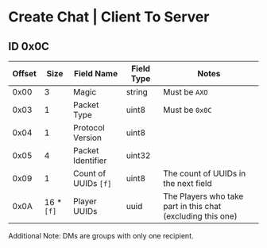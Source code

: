 # Create Chat | Client To Server

## ID 0x0C

<table>
    <thead>
        <tr>
            <th>Offset</th>
            <th>Size</th>
            <th>Field Name</th>
            <th>Field Type</th>
            <th>Notes</th>
        </tr>
    </thead>
    <tbody>
    <tr>
        <td>0x00</td>
        <td>3</td>
        <td>Magic</td>
        <td>string</td>
        <td>Must be <code>AXO</code></td>
    </tr>
        <tr>
        <td>0x03</td>
        <td>1</td>
        <td>Packet Type</td>
        <td>uint8</td>
        <td>Must be <code>0x0C</code></td>
    </tr>
    <tr>
        <td>0x04</td>
        <td>1</td>
        <td>Protocol Version</td>
        <td>uint8</td>
        <td></td>
    </tr>
    <tr>
        <td>0x05</td>
        <td>4</td>
        <td>Packet Identifier</td>
        <td>uint32</td>
        <td></td>
    </tr>
    <tr>
        <td>0x09</td>
        <td>1</td>
        <td>Count of UUIDs <code>[f]</code></td>
        <td>uint8</td>
        <td>The count of UUIDs in the next field</td>
    </tr>
    <tr>
        <td>0x0A</td>
        <td>16 * <code>[f]</code></td>
        <td>Player UUIDs</td>
        <td>uuid</td>
        <td>The Players who take part in this chat (excluding this one)</td>
    </tr>
    </tbody>
</table>

Additional Note: DMs are groups with only one recipient.